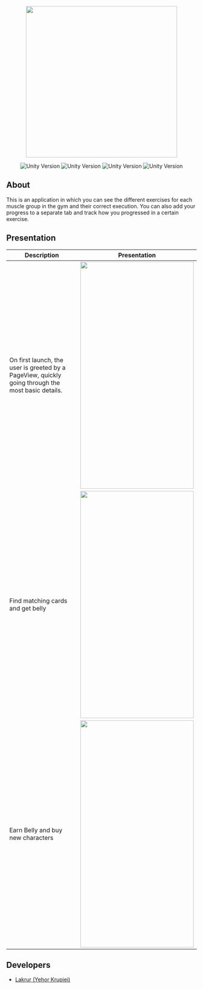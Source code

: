 <p align="center">
      <img src="https://cdn.discordapp.com/attachments/433248654464385029/1105608088251277413/2.png" width="400">
</p>

<p align="center">
   <img src="https://img.shields.io/badge/-Swift-000000?style=for-the-badge&logo=swift" alt="Unity Version">
   <img src="https://img.shields.io/badge/-UIKit-000000?style=for-the-badge&logo=swift" alt="Unity Version">
   <img src="https://img.shields.io/badge/-MVC-000000?style=for-the-badge&logo=swift" alt="Unity Version">
   <img src="https://img.shields.io/badge/-Realm-000000?style=for-the-badge&logo=realm" alt="Unity Version">
</p>

## About

This is an application in which you can see the different exercises for each muscle group in the gym and their correct execution. You can also add your progress to a separate tab and track how you progressed in a certain exercise.

## Presentation 


| Description | Presentation |
| --- | --- |
| On first launch, the user is greeted by a PageView, quickly going through the most basic details. | <img src="https://media.giphy.com/media/v1.Y2lkPTc5MGI3NjExMWIzNDVhYzA2YWU5OTdhZjU3Y2RmNjM2YmE4MmE0NDQ5MDNiZGFjOCZlcD12MV9pbnRlcm5hbF9naWZzX2dpZklkJmN0PWc/mO4XnPTTMRfiYJDNJL/giphy.gif" width="300" height="600">  |
| Find matching cards and get belly | <img src="https://media.giphy.com/media/v1.Y2lkPTc5MGI3NjExOGU4MTk2ZmNjZDBmMzA1NjMzYWNhM2JlM2FjMzM0YjNmM2U5NTEyNiZlcD12MV9pbnRlcm5hbF9naWZzX2dpZklkJmN0PWc/v38n7ikKWyanJxWmh4/giphy.gif" width="300" height="600"> | 
| Earn Belly and buy new characters | <img src="https://media.giphy.com/media/v1.Y2lkPTc5MGI3NjExZGEyNDljNGM0OTFkZTg0YWJjMzIxMjZhZWIxMTc5MTM4Mzc0YTM5MSZlcD12MV9pbnRlcm5hbF9naWZzX2dpZklkJmN0PWc/lwwQ8BxDWpW2n8dY4Q/giphy.gif" width="300" height="600"> | 



## Developers

- [Lakrur (Yehor Krupiei)](https://github.com/Lakrur)
